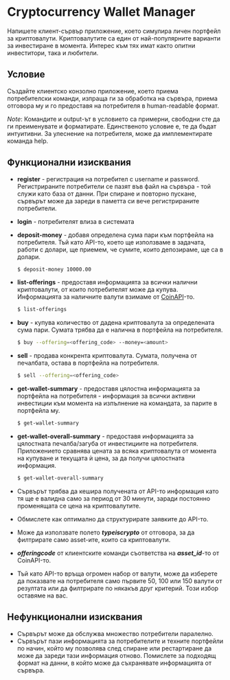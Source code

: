 # Cryptocurrency Wallet Manager
 
Напишете клиент-сървър приложение, което симулира личен портфейл за криптовалути. Криптовалутите са един от най-популярните варианти за инвестиране в момента. Интерес към тях имат както опитни инвеститори, така и любители. 

## Условие

Създайте клиентско конзолно приложение, което приема потребителски команди, изпраща ги за обработка на сървъра, приема отговора му и го предоставя на потребителя в human-readable формат.

*Note*: Командите и output-ът в условието са примерни, свободни сте да ги преименувате и форматирате. Единственото условие е, те да бъдат интуитивни. За улеснение на потребителя, може да имплементирате команда help.

## Функционални изисквания

- **register** - регистрация на потребител с username и password. Регистрираните потребители се пазят във файл на сървъра - той служи като база от данни. При спиране и повторно пускане, сървърът може да зареди в паметта си вече регистрираните потребители.

- **login** - потребителят влиза в системата

- **deposit-money** - добавя определена сума пари към портфейла на потребителя. Тъй като API-то, което ще използваме в задачата, работи с долари, ще приемем, че сумите, които депозираме, ще са в долари.

    ```bash
    $ deposit-money 10000.00
    ```
- **list-offerings** - предоставя информацията за всички налични криптовалути, от които потребителят може да купува. Информацията за наличните валути взимаме от [CoinAPI](#CoinAPI)-то.
    ```bash
    $ list-offerings
    ```
- **buy** - купува количество от дадена криптовалута за определената сума пари. Сумата трябва да е налична в портфейла на потребителя.
    ```bash
    $ buy --offering=<offering_code> --money=<amount>
    ```
- **sell** - продава конкрента криптовалута. Сумата, получена от печалбата, остава в портфейла на потребителя.
    ```bash
    $ sell --offering=<offering_code>
    ```
- **get-wallet-summary** - предоставя цялостна информацията за портфейла на потребителя - информация за всички активни инвестиции към момента на изпълнение на командата, за парите в портфейла му.
    ```bash
    $ get-wallet-summary
    ```
- **get-wallet-overall-summary** - предоставя информацията за цялостната печалба/загуба от инвестициите на потребителя. Приложението сравнява цената за всяка криптовалута от момента на купуване и текущата ѝ цена, за да получи цялостната информация.
    ```bash
    $ get-wallet-overall-summary
    ```

 - Сървърът трябва да кешира получената от API-то информация като тя ще е валидна само за период от 30 минути, заради постоянно променящата се цена на криптовалутите.
 - Обмислете как оптимално да структурирате заявките до API-то. 
 - Може да използвате полето ***typeiscrypto*** от отговора, за да филтрирате само asset-ите, които са криптовалути. 
 - ***offeringcode*** от клиентските команди съответства на ***asset_id***-то от CoinAPI-то.
 - Тъй като API-то връща огромен набор от валути, може да изберете да показвате на потребителя само първите 50, 100 или 150 валути от резултата или да филтрирате по някакъв друг критерий. Този избор оставяме на вас.

## Нефункционални изисквания

- Сървърът може да обслужва множество потребители паралелно.
- Сървърът пази информацията за потребителите и техните портфейли по начин, който му позволява след спиране или рестартиране да може да зареди тази информация отново. Помислете за подходящ формат на данни, в който може да съхранявате информацията от сървъра.
